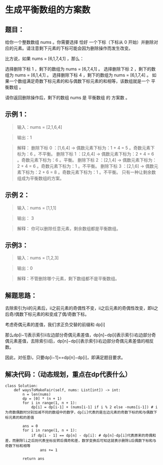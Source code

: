 # 生成平衡数组的方案数 #
## 题目： ##
给你一个整数数组 nums 。你需要选择 恰好 一个下标（下标从 0 开始）并删除对应的元素。请注意剩下元素的下标可能会因为删除操作而发生改变。

比方说，如果 nums = [6,1,7,4,1] ，那么：

选择删除下标 1 ，剩下的数组为 nums = [6,7,4,1] 。
选择删除下标 2 ，剩下的数组为 nums = [6,1,4,1] 。
选择删除下标 4 ，剩下的数组为 nums = [6,1,7,4] 。
如果一个数组满足奇数下标元素的和与偶数下标元素的和相等，该数组就是一个 平衡数组 。

请你返回删除操作后，剩下的数组 nums 是 平衡数组 的 方案数 。


## 示例 1： ##

> 输入：nums = [2,1,6,4]


> 输出：1


> 解释：
删除下标 0 ：[1,6,4] -> 偶数元素下标为：1 + 4 = 5 。奇数元素下标为：6 。不平衡。
删除下标 1 ：[2,6,4] -> 偶数元素下标为：2 + 4 = 6 。奇数元素下标为：6 。平衡。
删除下标 2 ：[2,1,4] -> 偶数元素下标为：2 + 4 = 6 。奇数元素下标为：1 。不平衡。
删除下标 3 ：[2,1,6] -> 偶数元素下标为：2 + 6 = 8 。奇数元素下标为：1 。不平衡。
只有一种让剩余数组成为平衡数组的方案。



## 示例 2： ##

> 输入：nums = [1,1,1]


> 输出： 3

> 解释：
你可以删除任意元素，剩余数组都是平衡数组。

## 示例3：  ##
> 输入：nums = [1,2,3]

> 输出：0

> 解释：不管删除哪个元素，剩下数组都不是平衡数组。

## 解题思路： ##
去除索引为ii的元素后，ii之前元素的奇偶性不变，ii之后元素的奇偶性改变，即ii之后奇/偶数下标元素的和变成了偶/奇数下标。

考虑奇偶元素的差值，我们求正负交替的前缀和 dp[i] 

那么dp[i−1]表示索引ii左边部分奇偶元素差值，dp[n]−dp[i]表示索引i右边部分奇偶元素差值，去除索引i后，dp[n]−dp[i]表示索引i右边部分奇偶元素差值的相反数。

因此，对任意i，只要dp[i−1]==dp[n]−dp[i]，即满足题目要求。



## 解决代码：（动态规划，重点在dp代表什么） ##
    class Solution:
    	def waysToMakeFair(self, nums: List[int]) -> int:
        	n = len(nums)
        	dp = [0] * (n + 1)
        	for i in range(1, n + 1):
            	dp[i] = dp[i-1] + (nums[i-1] if i % 2 else -nums[i-1]) # i为奇数偶数时分别加减不同的数组中的数字，dp[i]代表的是左边元素的奇数下标的和与偶数下标元素的和的差值

        	ans = 0
        	for i in range(1, n + 1):
            	if dp[i - 1] == dp[n] - dp[i]: # dp[n]-dp[i]代表原来的奇偶和差，而删除li之后则代表坐标反转后偶奇和差，数学变换后可知这就表示删除i后偶数下标和与奇数下标和相等
                	ans += 1

        	return ans
